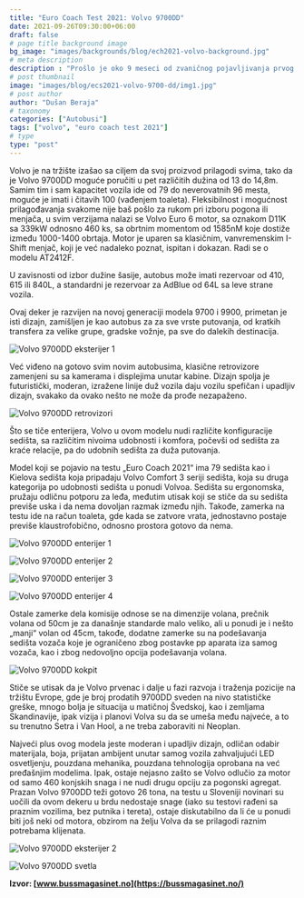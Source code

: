 ```yaml
---
title: "Euro Coach Test 2021: Volvo 9700DD"
date: 2021-09-26T09:30:00+06:00
draft: false
# page title background image
bg_image: "images/backgrounds/blog/ech2021-volvo-background.jpg"
# meta description
description : "Prošlo je oko 9 meseci od zvaničnog pojavljivanja prvog autobusa na sprat iz fabrike Volvo, početkom 2021. godine Volvo je javnosti predstavio Volvo 9700DD. Pre zvaničnog predstavljanja za tržište Evrope, nekolicina autobusa je svoje mesto našla na tržištu Švedske i Finske, kao neka vrsta test modela."
# post thumbnail
image: "images/blog/ecs2021-volvo-9700-dd/img1.jpg"
# post author
author: "Dušan Beraja"
# taxonomy
categories: ["Autobusi"]
tags: ["volvo", "euro coach test 2021"]
# type
type: "post"
---
```


Volvo je na tržište izašao sa ciljem da svoj proizvod prilagodi svima, tako da je Volvo 9700DD moguće poručiti u pet različitih dužina od 13 do 14,8m. Samim tim i sam kapacitet vozila ide od 79 do neverovatnih 96 mesta, moguće je imati i čitavih 100 (vađenjem toaleta). Fleksibilnost i mogućnost prilagođavanja svakome nije baš pošlo za rukom pri izboru pogona ili menjača, u svim verzijama nalazi se Volvo Euro 6 motor, sa oznakom D11K sa 339kW odnosno 460 ks, sa obrtnim momentom od 1585nM koje dostiže između 1000-1400 obrtaja. Motor je uparen sa klasičnim, vanvremenskim I-Shift menjač, koji je već nadaleko poznat, ispitan i dokazan. Radi se o modelu AT2412F.

U zavisnosti od izbor dužine šasije, autobus može imati rezervoar od 410, 615 ili 840L, a standardni je rezervoar za AdBlue od 64L sa leve strane vozila.

Ovaj deker je razvijen na novoj generaciji modela 9700 i 9900, primetan je isti dizajn, zamišljen je kao autobus za za sve vrste putovanja, od kratkih transfera za velike grupe, gradske vožnje, pa sve do dalekih destinacija.

![Volvo 9700DD eksterijer 1](/images/blog/ecs2021-volvo-9700-dd/img2.jpg "Volvo 9700DD eksterijer 1")

Već viđeno na gotovo svim novim autobusima, klasične retrovizore zamenjeni su sa kamerama i displejima unutar kabine. Dizajn spolja je futuristički, moderan, izražene linije duž vozila daju vozilu spefičan i upadljiv dizajn, svakako da ovako nešto ne može da prođe nezapaženo.

![Volvo 9700DD retrovizori](/images/blog/ecs2021-volvo-9700-dd/img3.jpg "Volvo 9700DD retrovizori")

Što se tiče enterijera, Volvo u ovom modelu nudi različite konfiguracije sedišta, sa različitim nivoima udobnosti i komfora, počevši od sedišta za kraće relacije, pa do udobnih sedišta za duža putovanja.

Model koji se pojavio na testu „Euro Coach 2021“ ima 79 sedišta kao i Kielova sedišta koja pripadaju Volvo Comfort 3 seriji sedišta, koja su druga kategorija po udobnosti sedišta u ponudi Volvoa. Sedišta su ergonomska, pružaju odličnu potporu za leđa, međutim utisak koji se stiče da su sedišta previše uska i da nema dovoljan razmak između njih. Takođe, zamerka na testu ide na račun toaleta, gde kada se zatvore vrata, jednostavno postaje previše klaustrofobično, odnosno prostora gotovo da nema.

![Volvo 9700DD enterijer 1](/images/blog/ecs2021-volvo-9700-dd/img4.jpg "Volvo 9700DD enterijer 1")

![Volvo 9700DD enterijer 2](/images/blog/ecs2021-volvo-9700-dd/img5.jpg "Volvo 9700DD enterijer 2")

![Volvo 9700DD enterijer 3](/images/blog/ecs2021-volvo-9700-dd/img6.jpg "Volvo 9700DD enterijer 3")

![Volvo 9700DD enterijer 4](/images/blog/ecs2021-volvo-9700-dd/img7.jpg "Volvo 9700DD enterijer 4")

Ostale zamerke dela komisije odnose se na dimenzije volana, prečnik volana od 50cm je za današnje standarde malo veliko, ali u ponudi je i nešto „manji“ volan od 45cm, takođe, dodatne zamerke su na podešavanja sedišta vozača koje je ograničeno zbog postavke pp aparata iza samog vozača, kao i zbog nedovoljno opcija podešavanja volana.

![Volvo 9700DD kokpit](/images/blog/ecs2021-volvo-9700-dd/img8.jpg "Volvo 9700DD kokpit")

Stiče se utisak da je Volvo prvenac i dalje u fazi razvoja i traženja pozicije na tržištu Evrope, gde je broj prodatih 9700DD sveden na nivo statističke greške, mnogo bolja je situacija u matičnoj Švedskoj, kao i zemljama Skandinavije, ipak vizija i planovi Volva su da se umeša među najveće, a to su trenutno Setra i Van Hool, a ne treba zaboraviti ni Neoplan.

Najveći plus ovog modela jeste moderan i upadljiv dizajn, odličan odabir materijala, boja, prijatan ambijent unutar samog vozila zahvaljujući LED osvetljenju, pouzdana mehanika, pouzdana tehnologija oprobana na već pređašnjim modelima. Ipak, ostaje nejasno zašto se Volvo odlučio za motor od samo 460 konjskih snaga i ne nudi drugu opciju za pogonski agregat. Prazan Volvo 9700DD teži gotovo 26 tona, na testu u Sloveniji novinari su uočili da ovom dekeru u brdu nedostaje snage (iako su testovi rađeni sa praznim vozilima, bez putnika i tereta), ostaje diskutabilno da li će u ponudi biti još neki od motora, obzirom na želju Volva da se prilagodi raznim potrebama klijenata.

![Volvo 9700DD eksterijer 2](/images/blog/ecs2021-volvo-9700-dd/img9.jpg "Volvo 9700DD eksterijer 2")

![Volvo 9700DD svetla](/images/blog/ecs2021-volvo-9700-dd/img10.jpg "Volvo 9700DD svetla")

**Izvor: [www.bussmagasinet.no](https://bussmagasinet.no/)**